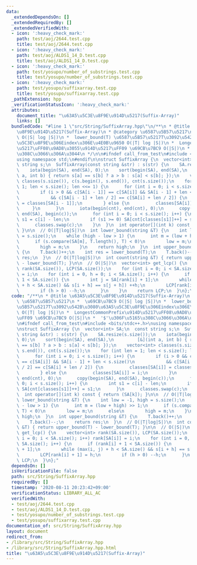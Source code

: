 ```yaml
---
data:
  _extendedDependsOn: []
  _extendedRequiredBy: []
  _extendedVerifiedWith:
  - icon: ':heavy_check_mark:'
    path: test/aoj/2644.test.cpp
    title: test/aoj/2644.test.cpp
  - icon: ':heavy_check_mark:'
    path: test/aoj/ALDS1_14_D.test.cpp
    title: test/aoj/ALDS1_14_D.test.cpp
  - icon: ':heavy_check_mark:'
    path: test/yosupo/number_of_substrings.test.cpp
    title: test/yosupo/number_of_substrings.test.cpp
  - icon: ':heavy_check_mark:'
    path: test/yosupo/suffixarray.test.cpp
    title: test/yosupo/suffixarray.test.cpp
  _pathExtension: hpp
  _verificationStatusIcon: ':heavy_check_mark:'
  attributes:
    document_title: "\u63A5\u5C3E\u8F9E\u914D\u5217(Suffix-Array)"
    links: []
  bundledCode: "#line 1 \"src/String/SuffixArray.hpp\"\n/**\n * @title \u63A5\u5C3E\
    \u8F9E\u914D\u5217(Suffix-Array)\n * @category \u6587\u5B57\u5217\n *  \u69CB\u7BC9\
    \ O(|S| log |S|)\n *  lower_bound(T) \u6587\u5B57\u5217T\u3092\u542B\u3080\u63A5\
    \u5C3E\u8F9E\u306Eindex\u306E\u4E0B\u9650 O(|T| log |S|)\n *  LongestCommonPrefix\u914D\
    \u5217\uFF08\u9AD8\u3055\u914D\u5217\uFF09 \u69CB\u7BC9 O(|S|)\n *  '$'\u306F\u5165\
    \u308C\u3066\u306A\u3044\n */\n\n#ifndef call_from_test\n#include <bits/stdc++.h>\n\
    using namespace std;\n#endif\n\nstruct SuffixArray {\n  vector<int> SA;\n  const\
    \ string s;\n  SuffixArray(const string &str) : s(str) {\n    SA.resize(s.size());\n\
    \    iota(begin(SA), end(SA), 0);\n    sort(begin(SA), end(SA),\n         [&](int\
    \ a, int b) { return s[a] == s[b] ? a > b : s[a] < s[b]; });\n    vector<int>\
    \ classes(s.size()), c(s.begin(), s.end()), cnt(s.size());\n    for (int len =\
    \ 1; len < s.size(); len <<= 1) {\n      for (int i = 0; i < s.size(); i++) {\n\
    \        if (i > 0 && c[SA[i - 1]] == c[SA[i]] && SA[i - 1] + len < s.size()\n\
    \            && c[SA[i - 1] + len / 2] == c[SA[i] + len / 2]) {\n          classes[SA[i]]\
    \ = classes[SA[i - 1]];\n        } else {\n          classes[SA[i]] = i;\n   \
    \     }\n      }\n      iota(begin(cnt), end(cnt), 0);\n      copy(begin(SA),\
    \ end(SA), begin(c));\n      for (int i = 0; i < s.size(); i++) {\n        int\
    \ s1 = c[i] - len;\n        if (s1 >= 0) SA[cnt[classes[s1]]++] = s1;\n      }\n\
    \      classes.swap(c);\n    }\n  }\n  int operator[](int k) const { return (SA[k]);\
    \ }\n\n  // O(|T|log|S|)\n  int lower_bound(string &T) {\n    int low = -1, high\
    \ = s.size();\n    while (high - low > 1) {\n      int m = (low + high) >> 1;\n\
    \      if (s.compare(SA[m], T.length(), T) < 0)\n        low = m;\n      else\n\
    \        high = m;\n    }\n    return high;\n  }\n  int upper_bound(string &T)\
    \ {\n    T.back()++;\n    int res = lower_bound(T);\n    T.back()--;\n    return\
    \ res;\n  }\n  // O(|T|log|S|)\n  int count(string &T) { return upper_bound(T)\
    \ - lower_bound(T); }\n\n  // O(|S|)\n  vector<int> get_lcp() {\n    vector<int>\
    \ rank(SA.size()), LCP(SA.size());\n    for (int i = 0; i < SA.size(); i++) rank[SA[i]]\
    \ = i;\n    for (int i = 0, h = 0; i < SA.size(); i++) {\n      if (rank[i] +\
    \ 1 < SA.size()) {\n        int j = SA[rank[i] + 1];\n        while (max(i, j)\
    \ + h < SA.size() && s[i + h] == s[j + h]) ++h;\n        LCP[rank[i] + 1] = h;\n\
    \        if (h > 0) --h;\n      }\n    }\n    return LCP;\n  }\n};\n"
  code: "/**\n * @title \u63A5\u5C3E\u8F9E\u914D\u5217(Suffix-Array)\n * @category\
    \ \u6587\u5B57\u5217\n *  \u69CB\u7BC9 O(|S| log |S|)\n *  lower_bound(T) \u6587\
    \u5B57\u5217T\u3092\u542B\u3080\u63A5\u5C3E\u8F9E\u306Eindex\u306E\u4E0B\u9650\
    \ O(|T| log |S|)\n *  LongestCommonPrefix\u914D\u5217\uFF08\u9AD8\u3055\u914D\u5217\
    \uFF09 \u69CB\u7BC9 O(|S|)\n *  '$'\u306F\u5165\u308C\u3066\u306A\u3044\n */\n\
    \n#ifndef call_from_test\n#include <bits/stdc++.h>\nusing namespace std;\n#endif\n\
    \nstruct SuffixArray {\n  vector<int> SA;\n  const string s;\n  SuffixArray(const\
    \ string &str) : s(str) {\n    SA.resize(s.size());\n    iota(begin(SA), end(SA),\
    \ 0);\n    sort(begin(SA), end(SA),\n         [&](int a, int b) { return s[a]\
    \ == s[b] ? a > b : s[a] < s[b]; });\n    vector<int> classes(s.size()), c(s.begin(),\
    \ s.end()), cnt(s.size());\n    for (int len = 1; len < s.size(); len <<= 1) {\n\
    \      for (int i = 0; i < s.size(); i++) {\n        if (i > 0 && c[SA[i - 1]]\
    \ == c[SA[i]] && SA[i - 1] + len < s.size()\n            && c[SA[i - 1] + len\
    \ / 2] == c[SA[i] + len / 2]) {\n          classes[SA[i]] = classes[SA[i - 1]];\n\
    \        } else {\n          classes[SA[i]] = i;\n        }\n      }\n      iota(begin(cnt),\
    \ end(cnt), 0);\n      copy(begin(SA), end(SA), begin(c));\n      for (int i =\
    \ 0; i < s.size(); i++) {\n        int s1 = c[i] - len;\n        if (s1 >= 0)\
    \ SA[cnt[classes[s1]]++] = s1;\n      }\n      classes.swap(c);\n    }\n  }\n\
    \  int operator[](int k) const { return (SA[k]); }\n\n  // O(|T|log|S|)\n  int\
    \ lower_bound(string &T) {\n    int low = -1, high = s.size();\n    while (high\
    \ - low > 1) {\n      int m = (low + high) >> 1;\n      if (s.compare(SA[m], T.length(),\
    \ T) < 0)\n        low = m;\n      else\n        high = m;\n    }\n    return\
    \ high;\n  }\n  int upper_bound(string &T) {\n    T.back()++;\n    int res = lower_bound(T);\n\
    \    T.back()--;\n    return res;\n  }\n  // O(|T|log|S|)\n  int count(string\
    \ &T) { return upper_bound(T) - lower_bound(T); }\n\n  // O(|S|)\n  vector<int>\
    \ get_lcp() {\n    vector<int> rank(SA.size()), LCP(SA.size());\n    for (int\
    \ i = 0; i < SA.size(); i++) rank[SA[i]] = i;\n    for (int i = 0, h = 0; i <\
    \ SA.size(); i++) {\n      if (rank[i] + 1 < SA.size()) {\n        int j = SA[rank[i]\
    \ + 1];\n        while (max(i, j) + h < SA.size() && s[i + h] == s[j + h]) ++h;\n\
    \        LCP[rank[i] + 1] = h;\n        if (h > 0) --h;\n      }\n    }\n    return\
    \ LCP;\n  }\n};"
  dependsOn: []
  isVerificationFile: false
  path: src/String/SuffixArray.hpp
  requiredBy: []
  timestamp: '2020-08-11 20:23:42+09:00'
  verificationStatus: LIBRARY_ALL_AC
  verifiedWith:
  - test/aoj/2644.test.cpp
  - test/aoj/ALDS1_14_D.test.cpp
  - test/yosupo/number_of_substrings.test.cpp
  - test/yosupo/suffixarray.test.cpp
documentation_of: src/String/SuffixArray.hpp
layout: document
redirect_from:
- /library/src/String/SuffixArray.hpp
- /library/src/String/SuffixArray.hpp.html
title: "\u63A5\u5C3E\u8F9E\u914D\u5217(Suffix-Array)"
---
```

